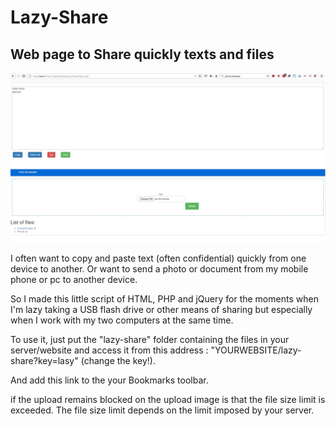 # Lazy-Share

Web page to Share quickly texts and files
-----------------------------------
<img src="/uploads/Screenshot.jpg" alt="screenshot">
<!-- ![ScreenShot](https://raw.githubusercontent.com/Kamoba/Lazy-Share/blob/master/uploads/Screenshot.jpg) -->



I often want to copy and paste text (often confidential) quickly from one device to another.
Or want to send a photo or document from my mobile phone or pc to another device.

So I made this little script of HTML, PHP and jQuery for the moments when I'm lazy taking a USB flash drive or other means of sharing but especially when I work with my two computers at the same time.

To use it, just put the "lazy-share" folder containing the files in your server/website and access it from this address : "YOURWEBSITE/lazy-share?key=lasy" (change the key!).

And add this link to the your Bookmarks toolbar.

if the upload remains blocked on the upload image is that the file size limit is exceeded. The file size limit depends on the limit imposed by your server.
